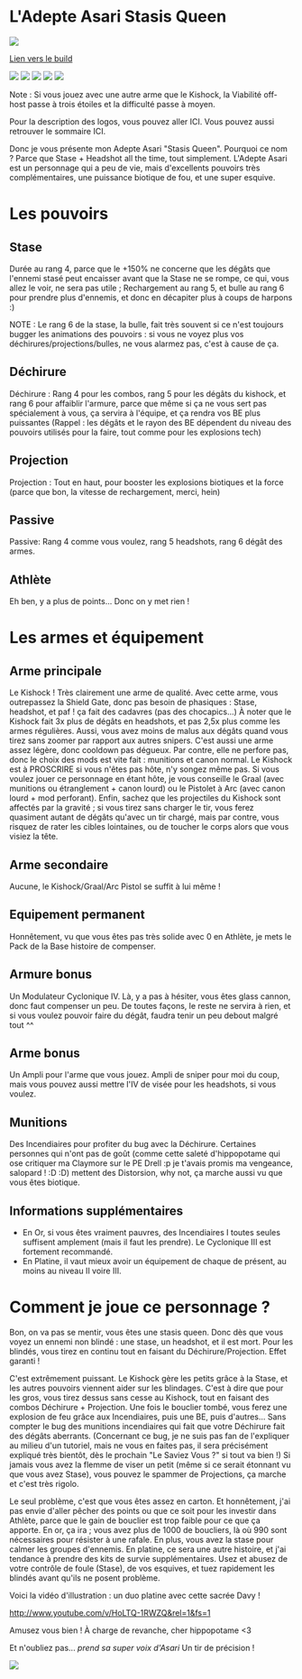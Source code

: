 L'Adepte Asari Stasis Queen
===========================


<img src="http://i.imgur.com/zR5YfiE.png" />

[Lien vers le build](http://kalence.drupalgardens.com/me3-builder#13!5601535!!24X55364!0F8A)


<img src="https://raw.githubusercontent.com/tst2005/me3/master/static/img/logo1-or-et-platine.png" />
<img src="https://raw.githubusercontent.com/tst2005/me3/master/static/img/logo2-0etoile.png" />
<img src="https://raw.githubusercontent.com/tst2005/me3/master/static/img/logo3-orange.png" />
<img src="https://raw.githubusercontent.com/tst2005/me3/master/static/img/logo4-3etoiles.png" />
<img src="https://raw.githubusercontent.com/tst2005/me3/master/static/img/logo5-3etoiles.png" />

Note : Si vous jouez avec une autre arme que le Kishock, la Viabilité off-host passe à trois étoiles et la difficulté passe à moyen.

Pour la description des logos, vous pouvez aller ICI. Vous pouvez aussi retrouver le sommaire ICI.



Donc je vous présente mon Adepte Asari "Stasis Queen". Pourquoi ce nom ? Parce que Stase + Headshot all the time, tout simplement.
L'Adepte Asari est un personnage qui a peu de vie, mais d'excellents pouvoirs très complémentaires, une puissance biotique de fou, et une super esquive.

# Les pouvoirs

## Stase

Durée au rang 4, parce que le +150% ne concerne que les dégâts que l'ennemi stasé peut encaisser avant que la Stase ne se rompe, ce qui, vous allez le voir, ne sera pas utile ; Rechargement au rang 5, et bulle au rang 6 pour prendre plus d'ennemis, et donc en décapiter plus à coups de harpons :)

NOTE : Le rang 6 de la stase, la bulle, fait très souvent si ce n'est toujours bugger les animations des pouvoirs : si vous ne voyez plus vos déchirures/projections/bulles, ne vous alarmez pas, c'est à cause de ça.


## Déchirure

Déchirure : Rang 4 pour les combos, rang 5 pour les dégâts du kishock, et rang 6 pour affaiblir l'armure, parce que même si ça ne vous sert pas spécialement à vous, ça servira à l'équipe, et ça rendra vos BE plus puissantes
(Rappel : les dégâts et le rayon des BE dépendent du niveau des pouvoirs utilisés pour la faire, tout comme pour les explosions tech)


## Projection

Projection : Tout en haut, pour booster les explosions biotiques et la force (parce que bon, la vitesse de rechargement, merci, hein)

## Passive

Passive: Rang 4 comme vous voulez, rang 5 headshots, rang 6 dégât des armes.

## Athlète

Eh ben, y a plus de points... Donc on y met rien !


# Les armes et équipement

## Arme principale

Le Kishock ! Très clairement une arme de qualité. Avec cette arme, vous outrepassez la Shield Gate, donc pas besoin de phasiques : Stase, headshot, et paf ! ça fait des cadavres (pas des chocapics...) À noter que le Kishock fait 3x plus de dégâts en headshots, et pas 2,5x plus comme les armes régulières. Aussi, vous avez moins de malus aux dégâts quand vous tirez sans zoomer par rapport aux autres snipers. C'est aussi une arme assez légère, donc cooldown pas dégueux.
Par contre, elle ne perfore pas, donc le choix des mods est vite fait : munitions et canon normal.
Le Kishock est à PROSCRIRE si vous n'êtes pas hôte, n'y songez même pas. Si vous voulez jouer ce personnage en étant hôte, je vous conseille le Graal (avec munitions ou étranglement + canon lourd) ou le Pistolet à Arc (avec canon lourd + mod perforant).
Enfin, sachez que les projectiles du Kishock sont affectés par la gravité ; si vous tirez sans charger le tir, vous ferez quasiment autant de dégâts qu'avec un tir chargé, mais par contre, vous risquez de rater les cibles lointaines, ou de toucher le corps alors que vous visiez la tête.

## Arme secondaire

Aucune, le Kishock/Graal/Arc Pistol se suffit à lui même !

## Equipement permanent

Honnêtement, vu que vous êtes pas très solide avec 0 en Athlète, je mets le Pack de la Base histoire de compenser.

## Armure bonus

Un Modulateur Cyclonique IV. Là, y a pas à hésiter, vous êtes glass cannon, donc faut compenser un peu. De toutes façons, le reste ne servira à rien, et si vous voulez pouvoir faire du dégât, faudra tenir un peu debout malgré tout ^^


## Arme bonus

Un Ampli pour l'arme que vous jouez. Ampli de sniper pour moi du coup, mais vous pouvez aussi mettre l'IV de visée pour les headshots, si vous voulez.

## Munitions

Des Incendiaires pour profiter du bug avec la Déchirure. Certaines personnes qui n'ont pas de goût (comme cette saleté d'hippopotame qui ose critiquer ma Claymore sur le PE Drell :p je t'avais promis ma vengeance, salopard ! :D :D) mettent des Distorsion, why not, ça marche aussi vu que vous êtes biotique.

## Informations supplémentaires

 * En Or, si vous êtes vraiment pauvres, des Incendiaires I toutes seules suffisent amplement (mais il faut les prendre). Le Cyclonique III est fortement recommandé.
 * En Platine, il vaut mieux avoir un équipement de chaque de présent, au moins au niveau II voire III.


# Comment je joue ce personnage ?

Bon, on va pas se mentir, vous êtes une stasis queen. Donc dès que vous voyez un ennemi non blindé : une stase, un headshot, et il est mort. Pour les blindés, vous tirez en continu tout en faisant du Déchirure/Projection. Effet garanti !

C'est extrêmement puissant. Le Kishock gère les petits grâce à la Stase, et les autres pouvoirs viennent aider sur les blindages. C'est à dire que pour les gros, vous tirez dessus sans cesse au Kishock, tout en faisant des combos Déchirure + Projection. Une fois le bouclier tombé, vous ferez une explosion de feu grâce aux Incendiaires, puis une BE, puis d'autres... Sans compter le bug des munitions incendiaires qui fait que votre Déchirure fait des dégâts aberrants.
(Concernant ce bug, je ne suis pas fan de l'expliquer au milieu d'un tutoriel, mais ne vous en faites pas, il sera précisément expliqué très bientôt, dès le prochain "Le Saviez Vous ?" si tout va bien !)
Si jamais vous avez la flemme de viser un petit (même si ce serait étonnant vu que vous avez Stase), vous pouvez le spammer de Projections, ça marche et c'est très rigolo.

Le seul problème, c'est que vous êtes assez en carton. Et honnêtement, j'ai pas envie d'aller pêcher des points ou que ce soit pour les investir dans Athlète, parce que le gain de bouclier est trop faible pour ce que ça apporte. En or, ça ira ; vous avez plus de 1000 de boucliers, là où 990 sont nécessaires pour résister à une rafale. En plus, vous avez la stase pour calmer les groupes d'ennemis. En platine, ce sera une autre histoire, et j'ai tendance à prendre des kits de survie supplémentaires.
Usez et abusez de votre contrôle de foule (Stase), de vos esquives, et tuez rapidement les blindés avant qu'ils ne posent problème.

Voici la vidéo d'illustration : un duo platine avec cette sacrée Davy !

http://www.youtube.com/v/HoLTQ-1RWZQ&rel=1&fs=1

Amusez vous bien ! À charge de revanche, cher hippopotame <3

Et n'oubliez pas... *prend sa super voix d'Asari* Un tir de précision !

<img src="http://cdn.meme.am/instances/500x/21957564.jpg" />
